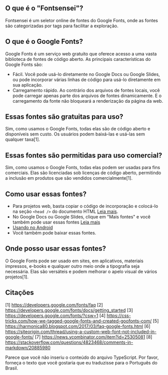 ## O que é o "Fontsensei"?
Fontsensei é um seletor online de fontes do Google Fonts, onde as fontes são categorizadas por tags para facilitar a exploração.

## O que é o Google Fonts?
Google Fonts é um serviço web gratuito que oferece acesso a uma vasta biblioteca de fontes de código aberto. As principais características do Google Fonts são:
- Fácil. Você pode usá-lo diretamente no Google Docs ou Google Slides, ou pode incorporar várias linhas de código para usá-lo diretamente em sua aplicação.
- Carregamento rápido. Ao contrário dos arquivos de fontes locais, você pode carregar apenas parte dos arquivos de fontes dinamicamente. E o carregamento da fonte não bloqueará a renderização da página da web.

## Essas fontes são gratuitas para uso?
Sim, como usamos o Google Fonts, todas elas são de código aberto e disponíveis sem custo. Os usuários podem baixá-las e usá-las sem qualquer taxa[1].

## Essas fontes são permitidas para uso comercial?
Sim, como usamos o Google Fonts, todas elas podem ser usadas para fins comerciais. Elas são licenciadas sob licenças de código aberto, permitindo a inclusão em produtos que são vendidos comercialmente[1].

## Como usar essas fontes?
- Para projetos web, basta copiar o código de incorporação e colocá-lo na seção `<head />` do documento HTML [Leia mais](https://developers.google.com/fonts/docs/getting_started).
- No Google Docs ou Google Slides, clique em "Mais fontes" e você também pode usar essas fontes [Leia mais](https://fonts.google.com/knowledge/choosing_type/adding_fonts_to_google_docs)
- [Usando no Android](https://developers.google.com/fonts/docs/android)
- Você também pode baixar essas fontes.

## Onde posso usar essas fontes?
O Google Fonts pode ser usado em sites, em aplicativos, materiais impressos, e-books e qualquer outro meio onde a tipografia seja necessária. Elas são versáteis e podem melhorar o apelo visual de vários projetos[1].

## Citações
[1] https://developers.google.com/fonts/faq
[2] https://developers.google.com/fonts/docs/getting_started
[3] https://developers.google.com/fonts/?csw=1
[4] https://css-tricks.com/how-we-tagged-google-fonts-and-created-goofonts-com/
[5] https://harmonica80.blogspot.com/2017/03/faq-google-fonts.html
[6] https://siteorigin.com/thread/using-a-custom-web-font-not-included-in-google-fonts/
[7] https://news.ycombinator.com/item?id=25305081
[8] https://stackoverflow.com/questions/4823468/comments-in-markdown/20885980

Parece que você não inseriu o conteúdo do arquivo TypeScript. Por favor, forneça o texto que você gostaria que eu traduzisse para o Português do Brasil.
